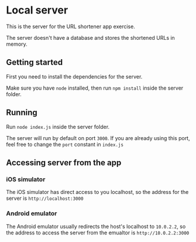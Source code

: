 # Local server
This is the server for the URL shortener app exercise.

The server doesn't have a database and stores the shortened URLs in memory.

## Getting started
First you need to install the dependencies for the server.

Make sure you have `node` installed, then run `npm install` inside the server folder.

## Running
Run `node index.js` inside the server folder.

The server will run by default on port `3000`. If you are already using this port, feel free to change the `port` constant in `index.js`

## Accessing server from the app

### iOS simulator
The iOS simulator has direct access to you localhost, so the address for the server is `http://localhost:3000`

### Android emulator
The Android emulator usually redirects the host's localhost to `10.0.2.2`, so the address to access the server from the emualtor is `http://10.0.2.2:3000`

